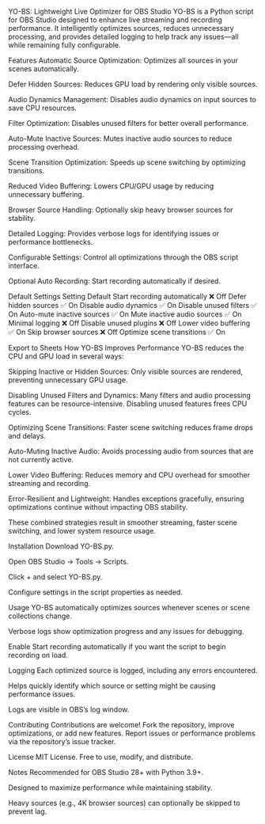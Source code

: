 YO-BS: Lightweight Live Optimizer for OBS Studio
YO-BS is a Python script for OBS Studio designed to enhance live streaming and recording performance. It intelligently optimizes sources, reduces unnecessary processing, and provides detailed logging to help track any issues—all while remaining fully configurable.

Features
Automatic Source Optimization: Optimizes all sources in your scenes automatically.

Defer Hidden Sources: Reduces GPU load by rendering only visible sources.

Audio Dynamics Management: Disables audio dynamics on input sources to save CPU resources.

Filter Optimization: Disables unused filters for better overall performance.

Auto-Mute Inactive Sources: Mutes inactive audio sources to reduce processing overhead.

Scene Transition Optimization: Speeds up scene switching by optimizing transitions.

Reduced Video Buffering: Lowers CPU/GPU usage by reducing unnecessary buffering.

Browser Source Handling: Optionally skip heavy browser sources for stability.

Detailed Logging: Provides verbose logs for identifying issues or performance bottlenecks.

Configurable Settings: Control all optimizations through the OBS script interface.

Optional Auto Recording: Start recording automatically if desired.

Default Settings
Setting	Default
Start recording automatically	❌ Off
Defer hidden sources	✅ On
Disable audio dynamics	✅ On
Disable unused filters	✅ On
Auto-mute inactive sources	✅ On
Mute inactive audio sources	✅ On
Minimal logging	❌ Off
Disable unused plugins	❌ Off
Lower video buffering	✅ On
Skip browser sources	❌ Off
Optimize scene transitions	✅ On

Export to Sheets
How YO-BS Improves Performance
YO-BS reduces the CPU and GPU load in several ways:

Skipping Inactive or Hidden Sources: Only visible sources are rendered, preventing unnecessary GPU usage.

Disabling Unused Filters and Dynamics: Many filters and audio processing features can be resource-intensive. Disabling unused features frees CPU cycles.

Optimizing Scene Transitions: Faster scene switching reduces frame drops and delays.

Auto-Muting Inactive Audio: Avoids processing audio from sources that are not currently active.

Lower Video Buffering: Reduces memory and CPU overhead for smoother streaming and recording.

Error-Resilient and Lightweight: Handles exceptions gracefully, ensuring optimizations continue without impacting OBS stability.

These combined strategies result in smoother streaming, faster scene switching, and lower system resource usage.

Installation
Download YO-BS.py.

Open OBS Studio → Tools → Scripts.

Click + and select YO-BS.py.

Configure settings in the script properties as needed.

Usage
YO-BS automatically optimizes sources whenever scenes or scene collections change.

Verbose logs show optimization progress and any issues for debugging.

Enable Start recording automatically if you want the script to begin recording on load.

Logging
Each optimized source is logged, including any errors encountered.

Helps quickly identify which source or setting might be causing performance issues.

Logs are visible in OBS’s log window.

Contributing
Contributions are welcome! Fork the repository, improve optimizations, or add new features. Report issues or performance problems via the repository’s issue tracker.

License
MIT License. Free to use, modify, and distribute.

Notes
Recommended for OBS Studio 28+ with Python 3.9+.

Designed to maximize performance while maintaining stability.

Heavy sources (e.g., 4K browser sources) can optionally be skipped to prevent lag.